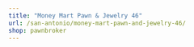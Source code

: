 ```yaml
---
title: "Money Mart Pawn & Jewelry 46"
url: /san-antonio/money-mart-pawn-and-jewelry-46/
shop: pawnbroker
---
```

